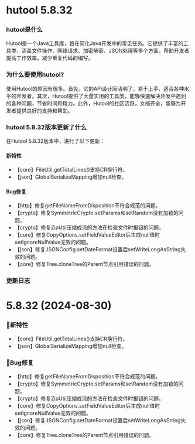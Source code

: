 # hutool 5.8.32
### hutool是什么

Hutool是一个Java工具库，旨在简化Java开发中的常见任务。它提供了丰富的工具类，涵盖文件操作、网络请求、加密解密、JSON处理等多个方面，帮助开发者提高工作效率，减少重复代码的编写。

### 为什么要使用hutool?

使用Hutool的原因有很多。首先，它的API设计简洁明了，易于上手，适合各种水平的开发者。其次，Hutool提供了大量实用的工具类，能够快速解决开发中遇到的各种问题，节省时间和精力。此外，Hutool的社区活跃，文档齐全，能够为开发者提供良好的支持和帮助。

### hutool 5.8.32版本更新了什么

在Hutool 5.8.32版本中，进行了以下更新：

#### 新特性
- 【core】FileUtil.getTotalLines()支持CR换行符。
- 【json】GlobalSerializeMapping增加null检查。

#### Bug修复
- 【http】修复getFileNameFromDisposition不符合规范的问题。
- 【crypto】修复SymmetricCrypto.setParams和setRandom没有加锁的问题。
- 【crypto】修复ZipUtil压缩成流的方法在检查文件时报错的问题。
- 【core】修复CopyOptions.setFieldValueEditor后生成null值时setIgnoreNullValue无效的问题。
- 【json】修复JSONConfig.setDateFormat设置后setWriteLongAsString失效的问题。
- 【core】修复Tree.cloneTree的Parent节点引用错误的问题。

### 更新日志

# 5.8.32 (2024-08-30)

### 🐣新特性
- 【core】FileUtil.getTotalLines()支持CR换行符。
- 【json】GlobalSerializeMapping增加null检查。

### 🐞Bug修复
- 【http】修复getFileNameFromDisposition不符合规范的问题。
- 【crypto】修复SymmetricCrypto.setParams和setRandom没有加锁的问题。
- 【crypto】修复ZipUtil压缩成流的方法在检查文件时报错的问题。
- 【core】修复CopyOptions.setFieldValueEditor后生成null值时setIgnoreNullValue无效的问题。
- 【json】修复JSONConfig.setDateFormat设置后setWriteLongAsString失效的问题。
- 【core】修复Tree.cloneTree的Parent节点引用错误的问题。